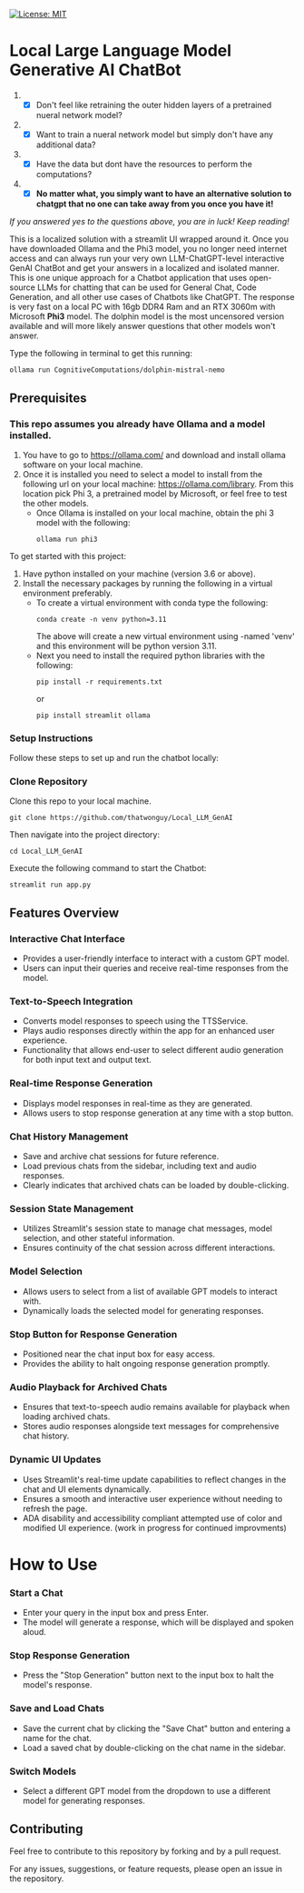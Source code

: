 [![License: MIT](https://img.shields.io/badge/License-MIT-yellow.svg)](https://opensource.org/licenses/MIT)

# Local Large Language Model Generative AI ChatBot

1. - [X] Don't feel like retraining the outer hidden layers of a pretrained nueral network model?  
2. - [X] Want to train a nueral network model but simply don't have any additional data?  
3. - [X] Have the data but dont have the resources to perform the computations?  
4. - [X] **No matter what, you simply want to have an alternative solution to chatgpt that no one can take away from you once you have it!**  

*If you answered yes to the questions above, you are in luck! Keep reading!*

This is a localized solution with a streamlit UI wrapped around it. Once you have downloaded Ollama and the Phi3 model, you no longer need internet access and can always run your very own LLM-ChatGPT-level interactive GenAI ChatBot and get your answers in a localized and isolated manner. This is one unique approach for a Chatbot application that uses open-source LLMs for chatting that can be used for General Chat, Code Generation, and all other use cases of Chatbots like ChatGPT. The response is very fast on a local PC with 16gb DDR4 Ram and an RTX 3060m with Microsoft **Phi3** model. The dolphin model is the most uncensored version available and will more likely answer questions that other models won't answer.

Type the following in terminal to get this running:

```
ollama run CognitiveComputations/dolphin-mistral-nemo
```


## Prerequisites
### This repo assumes you already have Ollama and a model installed.
1. You have to go to https://ollama.com/ and download and install ollama software on your local machine.
2. Once it is installed you need to select a model to install from the following url on your local machine: https://ollama.com/library. From this location pick Phi 3, a pretrained model by Microsoft, or feel free to test the other models.
   - Once Ollama is installed on your local machine, obtain the phi 3 model with the following:
     ```
     ollama run phi3
     ```

To get started with this project:  
1. Have python installed on your machine (version 3.6 or above).
2. Install the necessary packages by running the following in a virtual environment preferably.
     - To create a virtual environment with conda type the following:
          ```
          conda create -n venv python=3.11
          ```
       The above will create a new virtual environment using -named 'venv' and this environment will be python version 3.11.
      - Next you need to install the required python libraries with the following:
         ```
         pip install -r requirements.txt
         ```
         or
         ```
         pip install streamlit ollama
         ```

### Setup Instructions  
Follow these steps to set up and run the chatbot locally:

### Clone Repository  
Clone this repo to your local machine.
```
git clone https://github.com/thatwonguy/Local_LLM_GenAI
``` 

Then navigate into the project directory:
```
cd Local_LLM_GenAI
```
Execute the following command to start the Chatbot:
```
streamlit run app.py
```  
## Features Overview 


### Interactive Chat Interface
- Provides a user-friendly interface to interact with a custom GPT model.
- Users can input their queries and receive real-time responses from the model.

### Text-to-Speech Integration
- Converts model responses to speech using the TTSService.
- Plays audio responses directly within the app for an enhanced user experience.
- Functionality that allows end-user to select different audio generation for both input text and output text.

### Real-time Response Generation
- Displays model responses in real-time as they are generated.
- Allows users to stop response generation at any time with a stop button.

### Chat History Management
- Save and archive chat sessions for future reference.
- Load previous chats from the sidebar, including text and audio responses.
- Clearly indicates that archived chats can be loaded by double-clicking.

### Session State Management
- Utilizes Streamlit's session state to manage chat messages, model selection, and other stateful information.
- Ensures continuity of the chat session across different interactions.

### Model Selection
- Allows users to select from a list of available GPT models to interact with.
- Dynamically loads the selected model for generating responses.

### Stop Button for Response Generation
- Positioned near the chat input box for easy access.
- Provides the ability to halt ongoing response generation promptly.

### Audio Playback for Archived Chats
- Ensures that text-to-speech audio remains available for playback when loading archived chats.
- Stores audio responses alongside text messages for comprehensive chat history.

### Dynamic UI Updates
- Uses Streamlit's real-time update capabilities to reflect changes in the chat and UI elements dynamically.
- Ensures a smooth and interactive user experience without needing to refresh the page.
- ADA disability and accessibility compliant attempted use of color and modified UI experience. (work in progress for continued improvments)

# How to Use

### Start a Chat
- Enter your query in the input box and press Enter.
- The model will generate a response, which will be displayed and spoken aloud.

### Stop Response Generation
- Press the "Stop Generation" button next to the input box to halt the model's response.

### Save and Load Chats
- Save the current chat by clicking the "Save Chat" button and entering a name for the chat.
- Load a saved chat by double-clicking on the chat name in the sidebar.

### Switch Models
- Select a different GPT model from the dropdown to use a different model for generating responses.

## Contributing  
Feel free to contribute to this repository by forking and by a pull request.

For any issues, suggestions, or feature requests, please open an issue in the repository.
